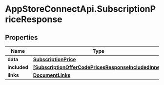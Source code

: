 # AppStoreConnectApi.SubscriptionPriceResponse

## Properties

Name | Type | Description | Notes
------------ | ------------- | ------------- | -------------
**data** | [**SubscriptionPrice**](SubscriptionPrice.md) |  | 
**included** | [**[SubscriptionOfferCodePricesResponseIncludedInner]**](SubscriptionOfferCodePricesResponseIncludedInner.md) |  | [optional] 
**links** | [**DocumentLinks**](DocumentLinks.md) |  | 


